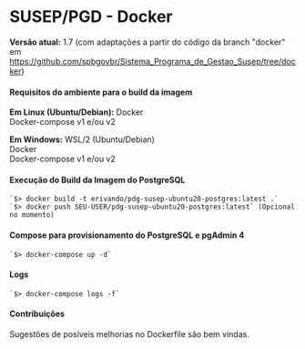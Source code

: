 # SUSEP/PGD - Docker

**Versão atual:** 1.7 (com adaptações a partir do código da branch "docker" em https://github.com/spbgovbr/Sistema_Programa_de_Gestao_Susep/tree/docker)

#### Requisitos do ambiente para o build da imagem

**Em Linux (Ubuntu/Debian):**
Docker  
Docker-compose v1 e/ou v2 

**Em Windows:** 
WSL/2 (Ubuntu/Debian)  
Docker  
Docker-compose v1 e/ou v2  

#### Execução do Build da Imagem do PostgreSQL

```
`$> docker build -t erivando/pdg-susep-ubuntu20-postgres:latest .`  
`$> docker push SEU-USER/pdg-susep-ubuntu20-postgres:latest` (Opcional no momento) 
```

#### Compose para provisionamento do PostgreSQL e pgAdmin 4
```
`$> docker-compose up -d`
```

#### Logs
```
`$> docker-compose logs -f`
```

#### Contribuições
Sugestões de posíveis melhorias no Dockerfile são bem vindas.
